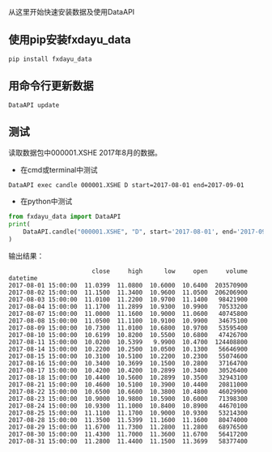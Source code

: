 从这里开始快速安装数据及使用DataAPI

## 使用pip安装fxdayu_data

```
pip install fxdayu_data
```

## 用命令行更新数据

```
DataAPI update
```

## 测试

读取数据包中000001.XSHE 2017年8月的数据。

- 在cmd或terminal中测试

```
DataAPI exec candle 000001.XSHE D start=2017-08-01 end=2017-09-01
```


- 在python中测试

```python
from fxdayu_data import DataAPI
print(
    DataAPI.candle("000001.XSHE", "D", start='2017-08-01', end='2017-09-01')
)
```

输出结果：

>
                           close     high      low     open     volume
    datetime
    2017-08-01 15:00:00  11.0399  11.0800  10.6000  10.6400  203570900
    2017-08-02 15:00:00  11.1500  11.3400  10.9600  11.0500  206206900
    2017-08-03 15:00:00  11.0100  11.2200  10.9700  11.1400   98421900
    2017-08-04 15:00:00  11.1700  11.2899  10.9300  10.9900   70533200
    2017-08-07 15:00:00  11.0000  11.1600  10.9000  11.0600   40745800
    2017-08-08 15:00:00  11.0500  11.1100  10.9100  10.9900   34675100
    2017-08-09 15:00:00  10.7300  11.0100  10.6800  10.9700   53595400
    2017-08-10 15:00:00  10.6199  10.8200  10.5500  10.6800   47426700
    2017-08-11 15:00:00  10.0200  10.5399   9.9900  10.4700  124408800
    2017-08-14 15:00:00  10.2200  10.2500  10.0500  10.1300   56646900
    2017-08-15 15:00:00  10.3100  10.5100  10.2200  10.2300   55074600
    2017-08-16 15:00:00  10.3400  10.3699  10.1500  10.2800   37164700
    2017-08-17 15:00:00  10.4200  10.4200  10.2899  10.3400   30526400
    2017-08-18 15:00:00  10.4400  10.5600  10.2899  10.3500   32943100
    2017-08-21 15:00:00  10.4600  10.5100  10.3900  10.4400   20811000
    2017-08-22 15:00:00  10.6500  10.6600  10.3800  10.4800   46029900
    2017-08-23 15:00:00  10.9000  10.9800  10.5900  10.6000   71398300
    2017-08-24 15:00:00  10.9300  11.1000  10.8400  10.8900   44670100
    2017-08-25 15:00:00  11.1100  11.1700  10.9000  10.9300   53214300
    2017-08-28 15:00:00  11.3500  11.5399  11.1600  11.1600   80474000
    2017-08-29 15:00:00  11.6700  11.7300  11.2800  11.2800   68976500
    2017-08-30 15:00:00  11.4300  11.7000  11.3600  11.6700   56417200
    2017-08-31 15:00:00  11.2800  11.4400  11.1500  11.3699   58377400

